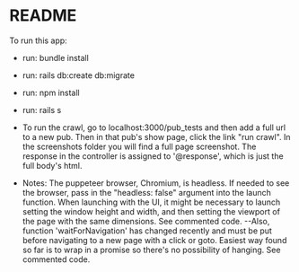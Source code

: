 # README

To run this app:

- run: bundle install
- run: rails db:create db:migrate
- run: npm install
- run: rails s

- To run the crawl, go to localhost:3000/pub_tests and then add a full url to a new pub. Then in that pub's show page, click the link "run crawl". In the screenshots folder you will find a full page screenshot. The response in the controller is assigned to '@response', which is just the full body's html.

- Notes: The puppeteer browser, Chromium, is headless. If needed to see the browser, pass in the "headless: false" argument into the launch function. When launching with the UI, it might be necessary to launch setting the window height and width, and then setting the viewport of the page with the same dimensions. See commented code.
--Also, function 'waitForNavigation' has changed recently and must be put before navigating to a new page with a click or goto. Easiest way found so far is to wrap in a promise so there's no possibility of hanging. See commented code.
